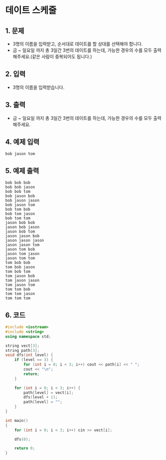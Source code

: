 # 데이트 스케줄

## 1. 문제
- 3명의 이름을 입력받고, 순서대로 데이트를 할 상대를 선택해야 합니다.
- 금 ~ 일요일 까지 총 3일간 3번의 데이트를 하는데, 가능한 경우의 수를 모두 출력해주세요.(같은 사람이 중복되어도 됩니다.)

## 2. 입력
- 3명의 이름을 입력받습니다.

## 3. 출력
- 금 ~ 일요일 까지 총 3일간 3번의 데이트를 하는데, 가능한 경우의 수를 모두 출력해주세요.

## 4. 예제 입력
```
bob jason tom
```

## 5. 예제 출력
```
bob bob bob
bob bob jason
bob bob tom
bob jason bob
bob jason jason
bob jason tom
bob tom bob
bob tom jason
bob tom tom
jason bob bob
jason bob jason
jason bob tom
jason jason bob
jason jason jason
jason jason tom
jason tom bob
jason tom jason
jason tom tom
tom bob bob
tom bob jason
tom bob tom
tom jason bob
tom jason jason
tom jason tom
tom tom bob
tom tom jason
tom tom tom
```

## 6. 코드
```c++
#include <iostream>
#include <string>
using namespace std;

string vect[3];
string path[3];
void dfs(int level) {
    if (level == 3) {
        for (int i = 0; i < 3; i++) cout << path[i] << " ";
        cout << "\n";
        return;
    }

    for (int i = 0; i < 3; i++) {
        path[level] = vect[i];
        dfs(level + 1);
        path[level] = "";
    }
}

int main()
{
    for (int i = 0; i < 3; i++) cin >> vect[i];

    dfs(0);

    return 0;
}
```
